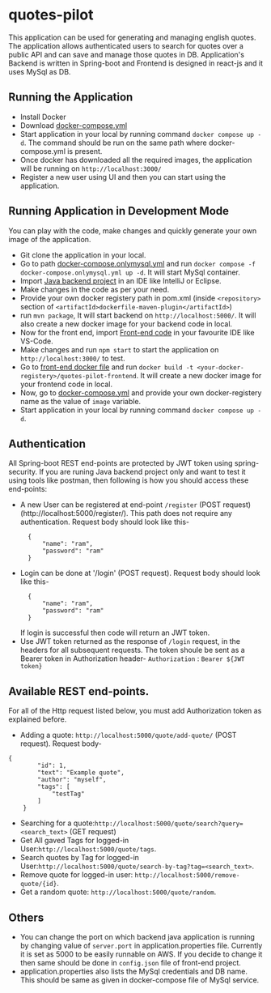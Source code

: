 # quotes-pilot
This application can be used for generating and managing english quotes. 
The application allows authenticated users to search for quotes over a public API and can save and manage those quotes in DB. 
Application's Backend is written in Spring-boot and Frontend is designed in react-js and it uses MySql as DB.

## Running the Application
- Install Docker
- Download [docker-compose.yml](https://github.com/amitkc2309/quotes-pilot/blob/main/docker/docker-compose.yml)
- Start application in your local by running command `docker compose up -d`. The command should be run on the same path where docker-compose.yml is present.
- Once docker has downloaded all the required images, the application will be running on `http://localhost:3000/`
- Register a new user using UI and then you can start using the application.

## Running Application in Development Mode
You can play with the code, make changes and quickly generate your own image of the application.
- Git clone the application in your local.
- Go to path [docker-compose.onlymysql.yml](https://github.com/amitkc2309/quotes-pilot/blob/main/docker/docker-compose.onlymysql.yml) and run `docker compose -f docker-compose.onlymysql.yml up -d`. It will start MySql container.
- Import [Java backend project](https://github.com/amitkc2309/quotes-pilot/tree/main/backend) in an IDE like IntelliJ or Eclipse.
- Make changes in the code as per your need.
- Provide your own docker registery path in pom.xml (inside `<repository>` section of `<artifactId>dockerfile-maven-plugin</artifactId>`)
- run `mvn package`, It will start backend on `http://localhost:5000/`. It will also create a new docker image for your backend code in local.
- Now for the front end, import [Front-end code](https://github.com/amitkc2309/quotes-pilot/tree/main/frontend_web/quote-app) in your favourite IDE like VS-Code.
- Make changes and run `npm start` to start the application on `http://localhost:3000/` to test.
- Go to [front-end docker file](https://github.com/amitkc2309/quotes-pilot/blob/main/frontend_web/quote-app/Dockerfile) and run  `docker build -t <your-docker-registery>/quotes-pilot-frontend`. It will create a new docker image for your frontend code in local.
- Now, go to [docker-compose.yml](https://github.com/amitkc2309/quotes-pilot/blob/main/docker/docker-compose.yml) and provide your own docker-registery name as the value of `image` variable.
- Start application in your local by running command `docker compose up -d`.

## Authentication
All Spring-boot REST end-points are protected by JWT token using spring-security. If you are runing Java backend project only and want to test it using tools 
like postman, then following is how you should access these end-points: 
- A new User can be registered at end-point `/register` (POST request) (http://localhost:5000/register/). This path does not require any authentication. Request body should look 
like this-
  ```
    {
        "name": "ram",
        "password": "ram"
    }
  ```
- Login can be done at '/login' (POST request). Request body should look like this-
  ```
    {
        "name": "ram",
        "password": "ram"
    }
    ```
   If login is successful then code will return an JWT token.
- Use JWT token returned as the response of `/login` request, in the headers for all subsequent requests. The token shoule be sent as a Bearer token in Authorization header-
`Authorization` : `Bearer ${JWT token}` 

## Available REST end-points.
For all of the Http request listed below, you must add Authorization token as explained before.
- Adding a quote: `http://localhost:5000/quote/add-quote/` (POST request). Request body-
```
{
        "id": 1,
        "text": "Example quote",
        "author": "myself",
        "tags": [
            "testTag"
        ]
    }
```
- Searching for a quote:`http://localhost:5000/quote/search?query=<search_text>` (GET request)
- Get All gaved Tags for logged-in User:`http://localhost:5000/quote/tags`. 
- Search quotes by Tag for logged-in User:`http://localhost:5000/quote/search-by-tag?tag=<search_text>`.
- Remove quote for logged-in user: `http://localhost:5000/remove-quote/{id}`.
- Get a random quote: `http://localhost:5000/quote/random`.

## Others
- You can change the port on which backend java application is running by changing value of `server.port` in application.properties file. Currently it is set as 5000 
to be easily runnable on AWS. If you decide to change it then same should be done in `config.json` file of front-end project.
- application.properties also lists the MySql credentials and DB name. This should be same as given in docker-compose file of MySql service.
